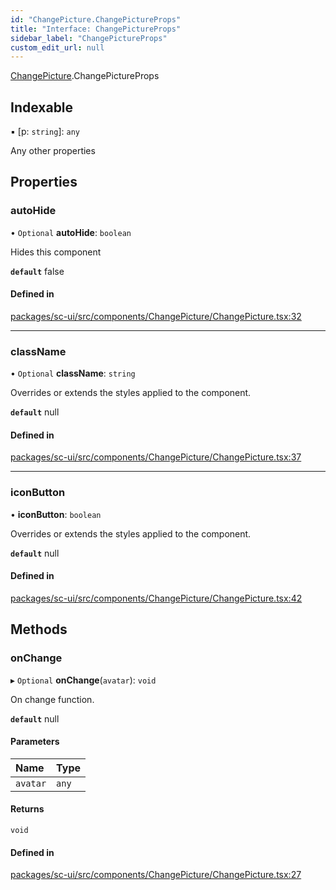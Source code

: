 ```yaml
---
id: "ChangePicture.ChangePictureProps"
title: "Interface: ChangePictureProps"
sidebar_label: "ChangePictureProps"
custom_edit_url: null
---
```


[ChangePicture](../modules/ChangePicture).ChangePictureProps

## Indexable

▪ [p: `string`]: `any`

Any other properties

## Properties

### autoHide

• `Optional` **autoHide**: `boolean`

Hides this component

**`default`** false

#### Defined in

[packages/sc-ui/src/components/ChangePicture/ChangePicture.tsx:32](https://github.com/selfcommunity/community-ui/blob/0c5b0c7/packages/sc-ui/src/components/ChangePicture/ChangePicture.tsx#L32)

___

### className

• `Optional` **className**: `string`

Overrides or extends the styles applied to the component.

**`default`** null

#### Defined in

[packages/sc-ui/src/components/ChangePicture/ChangePicture.tsx:37](https://github.com/selfcommunity/community-ui/blob/0c5b0c7/packages/sc-ui/src/components/ChangePicture/ChangePicture.tsx#L37)

___

### iconButton

• **iconButton**: `boolean`

Overrides or extends the styles applied to the component.

**`default`** null

#### Defined in

[packages/sc-ui/src/components/ChangePicture/ChangePicture.tsx:42](https://github.com/selfcommunity/community-ui/blob/0c5b0c7/packages/sc-ui/src/components/ChangePicture/ChangePicture.tsx#L42)

## Methods

### onChange

▸ `Optional` **onChange**(`avatar`): `void`

On change function.

**`default`** null

#### Parameters

| Name | Type |
| :------ | :------ |
| `avatar` | `any` |

#### Returns

`void`

#### Defined in

[packages/sc-ui/src/components/ChangePicture/ChangePicture.tsx:27](https://github.com/selfcommunity/community-ui/blob/0c5b0c7/packages/sc-ui/src/components/ChangePicture/ChangePicture.tsx#L27)
